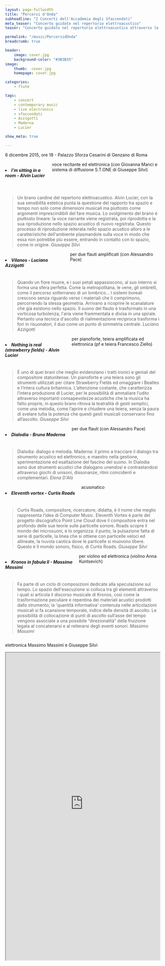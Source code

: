 ```yaml
---
layout: page-fullwidth
title: "Percorsi d'Onda"
subheadline: "I Concerti dell'Accademia degli Sfaccendati"
meta_teaser: "Concerto guidato nel repertorio elettroacustico"
teaser: "Concerto guidato nel repertorio elettroacustico attraverso le sale di Palazzo Sforza Cesarini. "

permalink: "/music/PercorsidOnda"
breadcrumb: true

header:
    image: cover.jpg
    background-color: "#3B3B35"
image:
    thumb:  cover.jpg
    homepage: cover.jpg

categories:
    - flute

tags:
    - concert
    - contemporary music
    - live electronics
    - sfaccendati
    - Azzigotti
    - Maderna
    - Lucier

show_meta: true

---
```

6 dicembre 2015, ore 18 - Palazzo Sforza Cesarini di Genzano di Roma <br>

<div class="row">
  <div class="medium-3 columns">
  <h5><li>I’m sitting in a room - <em>Alvin Lucier</em></li></h5>
  voce recitante ed elettronica (con Giovanna Manci e sistema di diffusione S.T.ONE di Giuseppe Silvi)
  </div> <br>
  <div class="medium-9 columns">
  <blockquote>Un brano cardine del repertorio elettroacustico. Alvin Lucier, con la sua sensibilità estetica punta la questione del rapporto tra spazio e tempo non solo come dimensioni musicali ma piuttosto come argomenti imprescindibili del fare musica. Lo svolgimento del brano è piuttosto lineare: la voce narrante viene registrata, poi riprodotta e la sua riproduzione nello spazio acustico di nuovo registrata. Questo processo di riproduzione reiterata nello spazio acustico alloro a le caratteristiche dell'ambiente plasmandole sulla voce in modo che essa non potrebbe più essere, entrando in contatto con lo spazio, come in origine.
  <cite>Giuseppe Silvi</cite></blockquote>
  </div>
</div>

<div class="row">
  <div class="medium-3 columns">
  <h5><li>Vilanos - <em>Luciano Azzigotti</em></li></h5>
  per due flauti amplificati (con Alessandro Pace) <br>
  </div>
  <div class="medium-9 columns">
  <blockquote>Quando un fiore muore, e i suoi petali appassiscono, al suo interno si forma una sfera perfetta. Come la metropolitana, le vene, gli ombrelli, come il percorso sotterraneo di un lombrico... I sistemi boreali crescono senza riguardo verso i materiali che li comprimono, percorrendo la stessa geometria. Arrivano a ricoprire le scanalature che già esistono nello spazio. Il suono del flauto è trasformato in una vorticosa turbolenza, l'aria viene frammentata e divisa in una spirale. Pertanto una tecnica d'ascolto di rialimentazione reciproca trasforma i fori in risuonatori, il duo come un punto di simmetria centrale.
  <cite>Luciano Azzigotti</cite></blockquote>
  </div>
</div>

<div class="row">
  <div class="medium-3 columns">
  <h5><li>Nothing is real (strawberry fields) - <em>Alvin Lucier</em></li></h5>
  per pianoforte, teiera amplificata ed elettronica (pf e teiera Francesco Ziello)
  </div>
  <div class="medium-9 columns">
  <blockquote>È uno di quei brani che meglio evidenziano i tratti ironici e geniali del compositore statunitense. Un pianoforte e una teiera sono gli strumenti utilizzati per citare Strawberry Fields ed omaggiare i Beatles e l’intera cultura britannica. L’attenzione costante, che caratterizza l’intera produzione di Lucier, per le possibilità di ammaliare l’udito attraverso importanti consapevolezze acustiche che la musica ha fatto proprie, in questo brano ritrova la teatralità di gesti semplici, come una melodia, come l’aprire e chiudere una teiera, senza la paura di svelare tutta la potenza che questi gesti musicali conservano fino all’ascolto.
  <cite>Giuseppe Silvi</cite></blockquote>
  </div>
</div>


<div class="row">
  <div class="medium-3 columns">
  <h5><li>Dialodia - <em>Bruno Maderna</em></li></h5>
  per due flauti (con Alessandro Pace)
  </div>
  <div class="medium-9 columns">
  <blockquote>Dialodia: dialogo e melodia. Maderna: il primo a tracciare il dialogo tra strumento acustico ed elettronico, e maestro nella gestione, sperimentazione ed esaltazione del fascino del suono. In Dialodia sono due strumenti acustici che dialogano unendosi e contrastandosi attraverso giochi di unisoni, dissonanze, ritmi coincidenti e complementari.
  <cite>Elena D'Alò</cite></blockquote>
  </div>
</div>


<div class="row">
  <div class="medium-3 columns">
  <h5><li>Eleventh vortex - <em>Curtis Roads</em></li></h5>
  acusmatico
  </div>
  <div class="medium-9 columns">
  <blockquote>Curtis Roads, compositore, ricercatore, didatta, è il nome che meglio rappresenta l’idea di Computer Music. Eleventh Vortex è parte del progetto discografico Point Line Cloud dove il compositore entra nel profondo delle sue teorie sulle particelle sonore. Roads scopre il mondo dei microsuoni, e lo organizza: il punto, la pulsazione fatta di serie di particelle, la linea che si ottiene con particelle veloci ed allineate, la nuvola caotica dove le particelle si muovono libere. Questo è Il mondo sonoro, fisico, di Curtis Roads.
  <cite>Giuseppe Silvi</cite></blockquote>
  </div>
</div>


<div class="row">
  <div class="medium-3 columns">
  <h5><li>Kronos in fabula II - <em>Massimo Massimi</em></li></h5>
  per violino ed elettronica (violino Anna Kuntsevich)
  </div>
  <div class="medium-9 columns">
  <blockquote>Fa parte di un ciclo di composizioni dedicate alla speculazione sul tempo. Lo spazio dell'esecuzione si colloca tra gli elementi attraverso i quali si articola il discorso musicale di Kronos, così come la trasformazione peculiare e repentina dei materiali acustici prodotti dallo strumento; la 'quantità informativa' contenuta nelle articolazioni musicali si fa scansione temporale, indice delle densità di ascolto. Le possibilità di collocazione di punti di ascolto sull’asse del tempo vengono associate a una possibile “direzionalità” della fruizione legata al concatenarsi e al reiterarsi degli eventi sonori.
  <cite>Massimo Massimi</cite></blockquote>
  </div>
</div>


elettronica Massimo Massimi e Giuseppe Silvi

<iframe onload="iFrameHeight()"	id="blockrandom"
	name=""
	src="http://us3.campaign-archive1.com/?u=80a2de0e95afbb264024edc9c&amp;id=2591183947"
	width="100%"
	height="1000"
	scrolling="auto"
	frameborder="1"
	class="wrapper" >
	Nessun Iframes</iframe>

<!-- #E4E4E4 #969696 #3B3B35 -->
